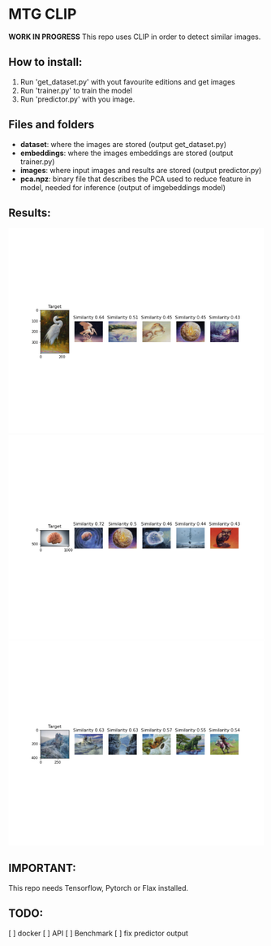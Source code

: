 # MTG CLIP
**WORK IN PROGRESS**
This repo uses CLIP in order to detect similar images.

## How to install:
1. Run 'get_dataset.py' with yout favourite editions and get images
2. Run 'trainer.py' to train the model
3. Run 'predictor.py' with you image.

## Files and folders
- **dataset**: where the images are stored (output get_dataset.py)
- **embeddings**: where the images embeddings are stored (output trainer.py)
- **images**: where input images and results are stored (output predictor.py)
- **pca.npz**: binary file that describes the PCA used to reduce feature in model, needed for inference (output of imgebeddings model)

## Results:
![results_1](images/results_1.png)
![results_2](images/results_2.png)
![results_3](images/results_3.png)

## IMPORTANT:
This repo needs Tensorflow, Pytorch or Flax installed.

## TODO:
[ ] docker
[ ] API
[ ] Benchmark
[ ] fix predictor output